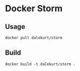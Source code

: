# Docker Storm

## Usage
``` docker pull dalekurt/storm ```

## Build
``` docker build -t dalekurt/storm . ```
